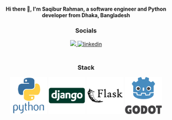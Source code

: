 <div align="center">
<h4>Hi there 👋, I'm Saqibur Rahman, a software engineer and Python developer from <strong>Dhaka, Bangladesh</strong></h4>
</div>

<div align="center">
  <h3>Socials</h3>
  <a href="https://saqibur.com/" target="_blank">
    <img src="https://img.shields.io/badge/website-000000?style=for-the-badge&logo=About.me&logoColor=white" />
  </a>
  <a href="https://linkedin.com/in/saqibur" target="_blank">
    <img src=https://img.shields.io/badge/linkedin-%231E77B5.svg?&style=for-the-badge&logo=linkedin&logoColor=white alt=linkedin style="margin-bottom: 5px;" />
  </a>
</div>
<br />

<div align="center">
  <h3>Stack</h3>
  <img src="https://raw.githubusercontent.com/saqibur/website-design-resources/master/images/icons/python.svg" width="100">
  <img src="https://raw.githubusercontent.com/saqibur/website-design-resources/master/images/icons/django.svg" width="100">
  <img src="https://github.com/saqibur/website-design-resources/blob/master/images/icons/flask.svg" width="100">
  <img src="https://raw.githubusercontent.com/saqibur/website-design-resources/master/images/icons/godot.svg" width="100">
</div>
